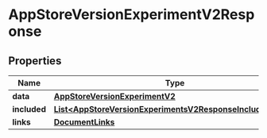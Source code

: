 

# AppStoreVersionExperimentV2Response


## Properties

| Name | Type | Description | Notes |
|------------ | ------------- | ------------- | -------------|
|**data** | [**AppStoreVersionExperimentV2**](AppStoreVersionExperimentV2.md) |  |  |
|**included** | [**List&lt;AppStoreVersionExperimentsV2ResponseIncludedInner&gt;**](AppStoreVersionExperimentsV2ResponseIncludedInner.md) |  |  [optional] |
|**links** | [**DocumentLinks**](DocumentLinks.md) |  |  |



